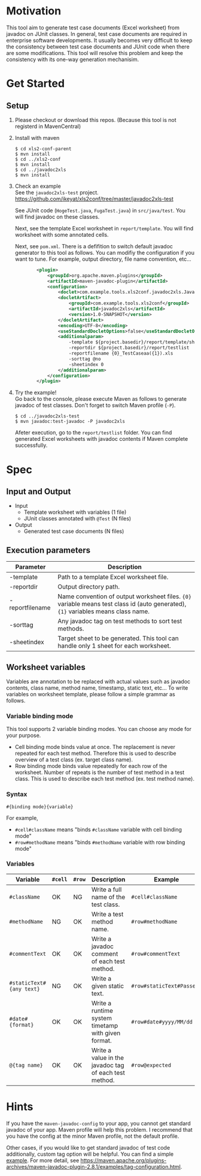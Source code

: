 # Motivation

This tool aim to generate test case documents (Excel worksheet) from javadoc on JUnit classes.
In general, test case documents are required in enterprise software developments.
It usually becomes very difficult to keep the consistency between test case documents and JUnit code when there are some modifications.
This tool will resolve this problem and keep the consistency with its one-way generation mechanisim.

# Get Started

## Setup

1. Please checkout or download this repos. (Because this tool is not registerd in MavenCentral)

1. Install with maven  
    ```console
    $ cd xls2-conf-parent
    $ mvn install
    $ cd ../xls2-conf
    $ mvn install
    $ cd ../javadoc2xls
    $ mvn install
    ```

1. Check an example  
    See the ``javadoc2xls-test`` project.
    https://github.com/ikeyat/xls2conf/tree/master/javadoc2xls-test
    
    See JUnit code (``HogeTest.java``, ``FugaTest.java``) in ``src/java/test``. You will find javadoc on these classes.
    
    Next, see the template Excel worksheet in ``report/template``. You will find worksheet with some annotated cells.
    
    Next, see ``pom.xml``. There is a defifition to switch default javadoc generator to this tool as follows.
    You can modifiy the configuration if you want to tune.
    For example, output directory, file name convention, etc...
    
    ```xml
            <plugin>
                <groupId>org.apache.maven.plugins</groupId>
                <artifactId>maven-javadoc-plugin</artifactId>
                <configuration>
                    <doclet>com.example.tools.xls2conf.javadoc2xls.Javadoc2XlsDoclet</doclet>
                    <docletArtifact>
                        <groupId>com.example.tools.xls2conf</groupId>
                        <artifactId>javadoc2xls</artifactId>
                        <version>1.0-SNAPSHOT</version>
                    </docletArtifact>
                    <encoding>UTF-8</encoding>
                    <useStandardDocletOptions>false</useStandardDocletOptions>
                    <additionalparam>
                        -template ${project.basedir}/report/template/sheet_01.xls
                        -reportdir ${project.basedir}/report/testlist
                        -reportfilename {0}_TestCaseaa({1}).xls
                        -sorttag @no
                        -sheetindex 0
                    </additionalparam>
                </configuration>
            </plugin>
    ```
  
1. Try the example!  
    Go back to the console, please execute Maven as follows to generate javadoc of test classes.
    Don't forget to switch Maven profile (``-P``).
    ```console
    $ cd ../javadoc2xls-test
    $ mvn javadoc:test-javadoc -P javadoc2xls
    ```


    Afeter execution, go to the ``report/testlist`` folder. You can find generated Excel worksheets with javadoc contents if Maven complete successfully.
    

# Spec
## Input and Output
* Input
    - Template worksheet with variables (1 file)
    - JUnit classes annotated with ``@Test`` (N files)
* Output
    - Generated test case documents (N files)

## Execution parameters
|Parameter       | Description                                  |
|----------------|----------------------------------------------|
|-template       | Path to a template Excel worksheet file.     |
|-reportdir      | Output directory path.                       |
|-reportfilename | Name convention of output worksheet files. ``{0}`` variable means test class id (auto generated), ``{1}`` variables means class name. |
|-sorttag        | Any javadoc tag on test methods to sort test methods. |
|-sheetindex     | Target sheet to be generated. This tool can handle only 1 sheet for each worksheet. |

## Worksheet variables
Variables are annotation to be replaced with actual values such as javadoc contents, class name, method name, timestamp, static text, etc...
To write variables on worksheet template, please follow a simple grammar as follows.

### Variable binding mode
This tool supports 2 variable binding modes. You can choose any mode for your purpose.

* Cell binding mode
    binds value at once. The replacement is never repeated for each test method.
    Therefore this is used to describe overview of a test class (ex. target class name).
* Row binding mode 
    binds value repeatedly for each row of the worksheet.
    Number of repeats is the number of test method in a test class.
    This is used to describe each test method (ex. test method name).
    
### Syntax

```
#{binding mode}{variable}
```

For example, 
- ``#cell#className`` means "binds ``#className`` variable with cell binding mode"
- ``#row#methodName`` means "binds ``#methodName`` variable with row binding mode"

### Variables
|Variable        | ``#cell`` | ``#row`` | Description                            | Example           | Example Output        |
|----------------|-----------|----------|----------------------------------------|-------------------|-----------------------|
|``#className``  |OK         |NG        |Write a full name of the test class.    |``#cell#className``|``com.example.fuga.FugaTest``|
|``#methodName`` |NG         |OK        |Write a test method name.               |``#row#methodName``|``testFuga_001``       |
|``#commentText``|OK         |OK        |Write a javadoc comment of each test method.|``#row#commentText``|``This is a comment``|
|``#staticText#{any text}`` |NG   |OK   |Write a given static text.              |``#row#staticText#Passed!``|``Passed!``    |
|``#date#{format}``|OK       |OK        |Write a runtime system timetamp with given format. |``#row#date#yyyy/MM/dd``|``2018/08/22``|
|``@{tag name}``|OK         |OK         |Write a value in the javadoc tag of each test method. |``#row@expected``|``return "1234"``|


# Hints
If you have the ``maven-javadoc-config`` to your app, you cannot get standard javadoc of your app.
Maven profile will help this problem. I recommend that you have the config at the minor Maven profile, not the default profile.

Other cases, if you would like to get standard javadoc of test code additionally, custom tag option will be helpful. You can find a simple [example](https://github.com/ikeyat/xls2conf/blob/master/javadoc2xls-test/pom.xml).
For more detail, see https://maven.apache.org/plugins-archives/maven-javadoc-plugin-2.8.1/examples/tag-configuration.html.

